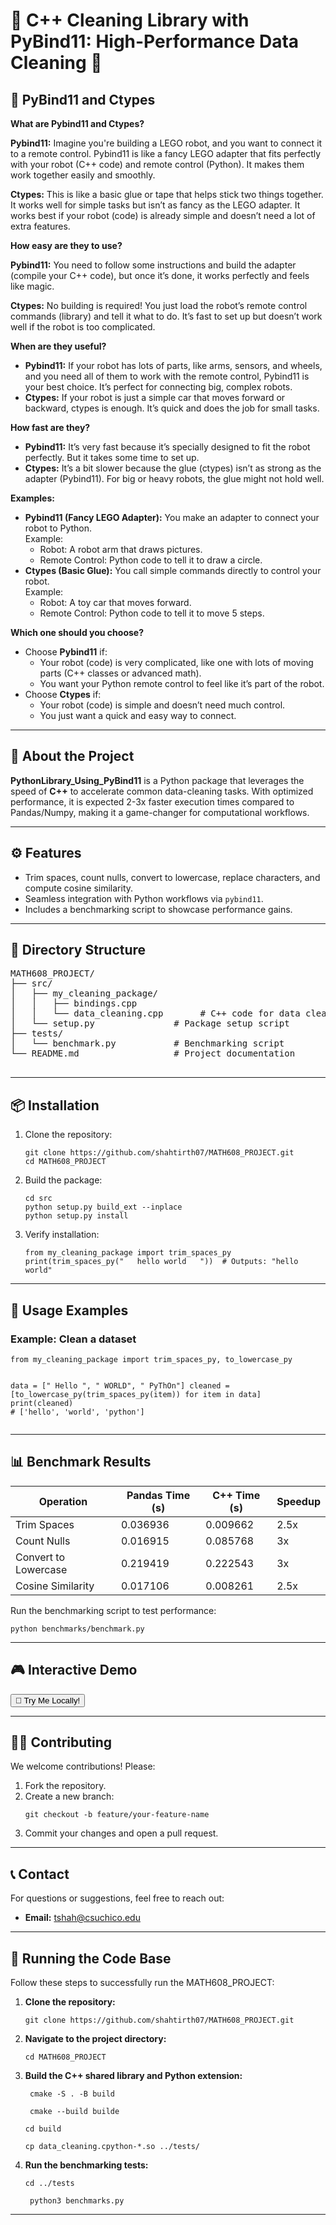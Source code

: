 <!DOCTYPE html>
<html lang="en">
<head>
  <meta charset="UTF-8">
  <meta name="viewport" content="width=device-width, initial-scale=1.0">
  <link rel="stylesheet" href="assets/styles.css">
</head>
<body>

<h1>🌟 C++ Cleaning Library with PyBind11: High-Performance Data Cleaning 🌟</h1>

<div class="section">
  <h2>🔧 PyBind11 and Ctypes</h2>
  <p>
    <strong>What are Pybind11 and Ctypes?</strong>
  </p>
  <p>
    <strong>Pybind11:</strong> Imagine you're building a LEGO robot, and you want to connect it to a remote control. Pybind11 is like a fancy LEGO adapter that fits perfectly with your robot (C++ code) and remote control (Python). It makes them work together easily and smoothly.
  </p>
  <p>
    <strong>Ctypes:</strong> This is like a basic glue or tape that helps stick two things together. It works well for simple tasks but isn’t as fancy as the LEGO adapter. It works best if your robot (code) is already simple and doesn’t need a lot of extra features.
  </p>
  
  <p>
    <strong>How easy are they to use?</strong>
  </p>
  <p>
    <strong>Pybind11:</strong> You need to follow some instructions and build the adapter (compile your C++ code), but once it’s done, it works perfectly and feels like magic.
  </p>
  <p>
    <strong>Ctypes:</strong> No building is required! You just load the robot’s remote control commands (library) and tell it what to do. It’s fast to set up but doesn’t work well if the robot is too complicated.
  </p>
  
  <p>
    <strong>When are they useful?</strong>
  </p>
  <ul>
    <li>
      <strong>Pybind11:</strong> If your robot has lots of parts, like arms, sensors, and wheels, and you need all of them to work with the remote control, Pybind11 is your best choice. It’s perfect for connecting big, complex robots.
    </li>
    <li>
      <strong>Ctypes:</strong> If your robot is just a simple car that moves forward or backward, ctypes is enough. It’s quick and does the job for small tasks.
    </li>
  </ul>
  
  <p>
    <strong>How fast are they?</strong>
  </p>
  <ul>
    <li>
      <strong>Pybind11:</strong> It’s very fast because it’s specially designed to fit the robot perfectly. But it takes some time to set up.
    </li>
    <li>
      <strong>Ctypes:</strong> It’s a bit slower because the glue (ctypes) isn’t as strong as the adapter (Pybind11). For big or heavy robots, the glue might not hold well.
    </li>
  </ul>
  
  <p>
    <strong>Examples:</strong>
  </p>
  <ul>
    <li>
      <strong>Pybind11 (Fancy LEGO Adapter):</strong> You make an adapter to connect your robot to Python.
      <br>
      Example:
      <ul>
        <li>Robot: A robot arm that draws pictures.</li>
        <li>Remote Control: Python code to tell it to draw a circle.</li>
      </ul>
    </li>
    <li>
      <strong>Ctypes (Basic Glue):</strong> You call simple commands directly to control your robot.
      <br>
      Example:
      <ul>
        <li>Robot: A toy car that moves forward.</li>
        <li>Remote Control: Python code to tell it to move 5 steps.</li>
      </ul>
    </li>
  </ul>
  
  <p>
    <strong>Which one should you choose?</strong>
  </p>
  <ul>
    <li>
      Choose <strong>Pybind11</strong> if:
      <ul>
        <li>Your robot (code) is very complicated, like one with lots of moving parts (C++ classes or advanced math).</li>
        <li>You want your Python remote control to feel like it’s part of the robot.</li>
      </ul>
    </li>
    <li>
      Choose <strong>Ctypes</strong> if:
      <ul>
        <li>Your robot (code) is simple and doesn’t need much control.</li>
        <li>You just want a quick and easy way to connect.</li>
      </ul>
    </li>
  </ul>
</div>

<hr>

<div class="section">
  <h2>🚀 About the Project</h2>
  <p>
    <strong>PythonLibrary_Using_PyBind11</strong> is a Python package that leverages the speed of <strong>C++</strong> to accelerate common data-cleaning tasks. With optimized performance, it is expected 2-3x faster execution times compared to Pandas/Numpy, making it a game-changer for computational workflows.
  </p>
</div>

<hr>

<div class="section">
  <h2>⚙️ Features</h2>
  <ul>
    <li>Trim spaces, count nulls, convert to lowercase, replace characters, and compute cosine similarity.</li>
    <li>Seamless integration with Python workflows via <code>pybind11</code>.</li>
    <li>Includes a benchmarking script to showcase performance gains.</li>
  </ul>
</div>

<hr>

<div class="section">
  <h2>📂 Directory Structure</h2>
  <pre>
MATH608_PROJECT/
├── src/
│   ├── my_cleaning_package/
│   │   ├── bindings.cpp
│   │   └── data_cleaning.cpp       # C++ code for data cleaning
│   └── setup.py               # Package setup script
├── tests/
│   └── benchmark.py           # Benchmarking script
└── README.md                  # Project documentation
  </pre>
</div>

<hr>

<div class="section">
  <h2>📦 Installation</h2>
  <ol>
    <li>Clone the repository:
      <pre><code>git clone https://github.com/shahtirth07/MATH608_PROJECT.git
cd MATH608_PROJECT</code></pre>
    </li>
    <li>Build the package:
      <pre><code>cd src
python setup.py build_ext --inplace
python setup.py install</code></pre>
    </li>
    <li>Verify installation:
      <pre><code>from my_cleaning_package import trim_spaces_py
print(trim_spaces_py("   hello world   "))  # Outputs: "hello world"</code></pre>
    </li>
  </ol>
</div>

<hr>

<div class="section">
  <h2>🧪 Usage Examples</h2>
  <h3>Example: Clean a dataset</h3>
  <pre><code>from my_cleaning_package import trim_spaces_py, to_lowercase_py

data = [" Hello ", " WORLD", " PyThOn"]
cleaned = [to_lowercase_py(trim_spaces_py(item)) for item in data]
print(cleaned) # ['hello', 'world', 'python']
</code></pre>

</div>

<hr>

<div class="section">
  <h2>📊 Benchmark Results</h2>
  <table>
    <thead>
      <tr>
        <th>Operation</th>
        <th>Pandas Time (s)</th>
        <th>C++ Time (s)</th>
        <th>Speedup</th>
      </tr>
    </thead>
    <tbody>
      <tr>
        <td>Trim Spaces</td>
        <td>0.036936</td>
        <td>0.009662</td>
        <td>2.5x</td>
      </tr>
      <tr>
        <td>Count Nulls</td>
        <td>0.016915</td>
        <td>0.085768</td>
        <td>3x</td>
      </tr>
      <tr>
        <td>Convert to Lowercase</td>
        <td>0.219419</td>
        <td>0.222543</td>
        <td>3x</td>
      </tr>
      <tr>
        <td>Cosine Similarity</td>
        <td>0.017106</td>
        <td>0.008261</td>
        <td>2.5x</td>
      </tr>
    </tbody>
  </table>
  <p>Run the benchmarking script to test performance:
    <pre><code>python benchmarks/benchmark.py</code></pre>
  </p>
</div>

<hr>

<div class="section">
  <h2>🎮 Interactive Demo</h2>
  <p>
    <button onclick="alert('Interactive buttons don’t work on GitHub! Run the Python script locally.')">
      🚀 Try Me Locally!
    </button>
  </p>
</div>

<hr>

<div class="section">
  <h2>🧑‍💻 Contributing</h2>
  <p>We welcome contributions! Please:</p>
  <ol>
    <li>Fork the repository.</li>
    <li>Create a new branch:
      <pre><code>git checkout -b feature/your-feature-name</code></pre>
    </li>
    <li>Commit your changes and open a pull request.</li>
  </ol>
</div>

<hr>

<div class="section">
  <h2>📞 Contact</h2>
  <p>For questions or suggestions, feel free to reach out:</p>
  <ul>
    <li><strong>Email:</strong> <a href="mailto:tshah@csuchico.edu">tshah@csuchico.edu</a></li>
  </ul>
</div>

<hr>

<div class="section">
  <h2>🚀 Running the Code Base</h2>
  <p>Follow these steps to successfully run the MATH608_PROJECT:</p>
  <ol>
    <li><strong>Clone the repository:</strong>
      <pre><code>git clone https://github.com/shahtirth07/MATH608_PROJECT.git</code></pre>
    </li>
    <li><strong>Navigate to the project directory:</strong>
      <pre><code>cd MATH608_PROJECT</code></pre>
    </li>
    <li><strong>Build the C++ shared library and Python extension:</strong>
      <pre><code> cmake -S . -B build</code></pre>
      <pre><code> cmake --build builde</code></pre>
      <pre><code>cd build</code></pre>
      <pre><code>cp data_cleaning.cpython-*.so ../tests/</code></pre>
    </li>
    <li><strong>Run the benchmarking tests:</strong>
      <pre><code>cd ../tests</code></pre>
      <pre><code> python3 benchmarks.py </code></pre>
    </li>
  </ol>
</div>

<hr>

</body>
</html>
